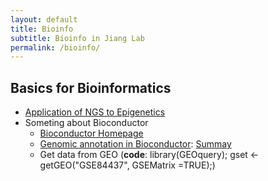 ```yaml
---
layout: default
title: Bioinfo
subtitle: Bioinfo in Jiang Lab
permalink: /bioinfo/
---
```


## Basics for Bioinformatics

- [Application of NGS to Epigenetics](https://zhuanlan.zhihu.com/p/289427789)
- Someting about Bioconductor
    - [Bioconductor Homepage](https://www.bioconductor.org/)
    - [Genomic annotation in Bioconductor](http://genomicsclass.github.io/book/pages/bioc1_annoOverview.html): [Summay](http://genomicsclass.github.io/book/pages/bioc1_annoCheat.html)
    - Get data from GEO (**code**: library(GEOquery); gset <- getGEO("GSE84437", GSEMatrix =TRUE);)

